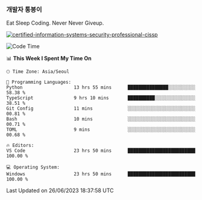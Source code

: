 ### 개발자 통붕이
Eat Sleep Coding.
Never Never Giveup.

[![certified-information-systems-security-professional-cissp](https://user-images.githubusercontent.com/44606727/157613689-acd84ec6-5f8f-4e79-89d9-a8d51f033634.png)](https://www.credly.com/badges/f394a010-85a0-450b-9136-8043af01d71c/public_url)

<!--START_SECTION:waka-->
![Code Time](http://img.shields.io/badge/Code%20Time-1%2C600%20hrs%2031%20mins-blue)

📊 **This Week I Spent My Time On** 

```text
🕑︎ Time Zone: Asia/Seoul

💬 Programming Languages: 
Python                   13 hrs 55 mins      ███████████████░░░░░░░░░░   58.38 % 
TypeScript               9 hrs 10 mins       ██████████░░░░░░░░░░░░░░░   38.51 % 
Git Config               11 mins             ░░░░░░░░░░░░░░░░░░░░░░░░░   00.81 % 
Bash                     10 mins             ░░░░░░░░░░░░░░░░░░░░░░░░░   00.71 % 
TOML                     9 mins              ░░░░░░░░░░░░░░░░░░░░░░░░░   00.68 % 

🔥 Editors: 
VS Code                  23 hrs 50 mins      █████████████████████████   100.00 % 

💻 Operating System: 
Windows                  23 hrs 50 mins      █████████████████████████   100.00 % 
```


 Last Updated on 26/06/2023 18:37:58 UTC
<!--END_SECTION:waka-->
